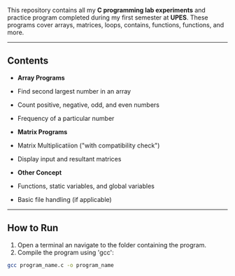 This repository contains all my **C programming lab experiments** and practice program completed during my first semester at **UPES**. These programs cover arrays, matrices, loops, contains, functions, functions, and more.

---

## Contents

- **Array Programs**
 - Find second largest number in an array
 - Count positive, negative, odd, and even numbers
 - Frequency of a particular number

- **Matrix Programs**
 - Matrix Multiplicatiion ("with compatibility check")
 - Display input and resultant matrices

- **Other Concept**
 - Functions, static variables, and global variables
 - Basic file handling (if applicable)

---

## How to Run

1. Open a terminal an navigate to the folder containing the program.
2. Compile the program using 'gcc':

```bash
gcc program_name.c -o program_name
```
